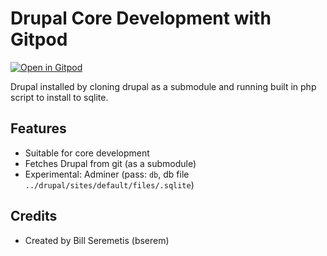 # Drupal Core Development with Gitpod

[![Open in Gitpod](https://gitpod.io/button/open-in-gitpod.svg)](https://gitpod.io/#https://github.com/bserem/gitpod-drupal-core-dev)

Drupal installed by cloning drupal as a submodule and running built in php script to install to sqlite.

## Features

- Suitable for core development
- Fetches Drupal from git (as a submodule)
- Experimental: Adminer (pass: `db`, db file `../drupal/sites/default/files/.sqlite`)

## Credits

- Created by Bill Seremetis (bserem)